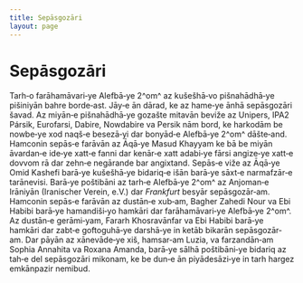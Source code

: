 ```yaml
---
title: Sepāsgozāri
layout: page
---
```

Sepāsgozāri
===========

Tarh‐o farāhamāvari‐ye Alefbā‐ye 2^om^ az kušešhā‐vo pišnahādhā‐ye
pišiniyān bahre borde‐ast. Jāy‐e ān dārad, ke az hame‐ye ānhā
sepāsgozāri šavad. Az miyān‐e pišnahādhā‐ye gozašte mitavān beviže az
Unipers, IPA2 Pársik, Eurofarsi, Dabire, Nowdabire va Persik nām bord,
ke harkodām be nowbe‐ye xod naqš‐e besezā‐yi dar bonyād‐e Alefbā‐ye
2^om^ dāšte‐and. Hamconin sepās‐e farāvān az Āqā‐ye Masud Khayyam ke bā
be miyān āvardan‐e ide‐ye xatt‐e fanni dar kenār‐e xatt adabi‐ye fārsi
angize‐ye xatt‐e dovvom rā dar zehn‐e negārande bar angixtand. Sepās‐e
viže az Āqā‐ye Omid Kashefi barā‐ye kušešhā‐ye bidariq‐e išān barā‐ye
sāxt‐e narmafzār‐e tarānevisi. Barā‐ye poštibāni az tarh‐e Alefbā‐ye
2^om^ az Anjoman‐e Irāniyān (Iranischer Verein, e.V.) dar *Frankfurt*
besyār sepāsgozār‐am. Hamconin sepās‐e farāvān az dustān‐e xub‐am,
Bagher Zahedi Nour va Ebi Habibi barā‐ye hamandiši‐yo hamkāri dar
farāhamāvari‐ye Alefbā‐ye 2^om^. Az dustān‐e gerāmi‐yam, Fararh
Khosravānfar va Ebi Habibi barā‐ye hamkāri dar zabt‐e goftoguhā‐ye
darshā‐ye in ketāb bikarān sepāsgozār‐am. Dar pāyān az xānevāde‐ye xiš,
hamsar‐am Luzia, va farzandān‐am Sophia Annahita va Roxana Amanda,
barā‐ye sālhā poštibāni‐ye bidariq az tah‐e del sepāsgozāri mikonam, ke
be dun‐e ān piyādesāzi‐ye in tarh hargez emkānpazir nemibud.
